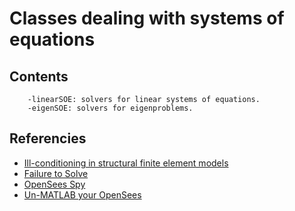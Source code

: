 # Classes dealing with systems of equations

## Contents

        -linearSOE: solvers for linear systems of equations.
		-eigenSOE: solvers for eigenproblems.

## Referencies
- [Ill-conditioning in structural finite element models](https://github.com/xcfem/xc/blob/master/verif/tests/solution/ill_conditioning/readme.md)
- [Failure to Solve](https://portwooddigital.com/2021/09/12/failure-to-solve)
- [OpenSees Spy](https://portwooddigital.com/2022/03/13/opensees-spy)
- [Un-MATLAB your OpenSees](https://portwooddigital.com/2022/09/04/un-matlab-your-opensees/)
